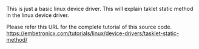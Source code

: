 This is just a basic linux device driver. This will explain taklet static method in the linux device driver.

Please refer this URL for the complete tutorial of this source code.
https://embetronicx.com/tutorials/linux/device-drivers/tasklet-static-method/